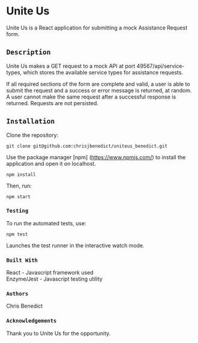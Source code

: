 # Unite Us

Unite Us is a React application for submitting a mock Assistance Request form.

## `Description`

Unite Us makes a GET request to a mock API at port 49567/api/service-types, which stores the available service types for assistance requests.

If all required sections of the form are complete and valid, a user is able to submit the request and a success or error message is returned, at random. A user cannot make the same request after a successful response is returned. Requests are not persisted.

## `Installation`

Clone the repository:

```git clone git@github.com:chrisjbenedict/uniteus_benedict.git```

Use the package manager [npm] (https://www.npmjs.com/) to install the application and open it on localhost.

```npm install```

Then, run:

```npm start```

### `Testing`

To run the automated tests, use:

```npm test```

Launches the test runner in the interactive watch mode.<br>

### `Built With`

React - Javascript framework used<br>
Enzyme/Jest - Javascript testing utility

### `Authors`

Chris Benedict

### `Acknowledgements`

Thank you to Unite Us for the opportunity.

